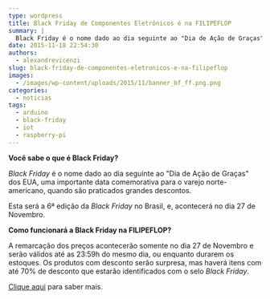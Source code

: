 ```yaml
---
type: wordpress
title: Black Friday de Componentes Eletrônicos é na FILIPEFLOP
summary: |
  Black Friday é o nome dado ao dia seguinte ao "Dia de Ação de Graças" dos EUA, uma importante data comemorativa para o varejo americano, quando são praticados descontos altíssimos.
date: 2015-11-18 22:54:30
authors:
  - alexandrevicenzi
slug: black-friday-de-componentes-eletronicos-e-na-filipeflop
images:
  - /images/wp-content/uploads/2015/11/banner_bf_ff.png.png
categories:
  - noticias
tags:
  - arduino
  - black-friday
  - iot
  - raspberry-pi
---
```


<strong>Você sabe o que é Black Friday?</strong>

<em>Black Friday</em> é o nome dado ao dia seguinte ao "Dia de Ação de Graças" dos EUA, uma importante data comemorativa para o varejo norte-americano, quando são praticados grandes descontos.

Esta será a 6ª edição da <em>Black Friday</em> no Brasil, e, acontecerá no dia 27 de Novembro.

<strong>Como funcionará a Black Friday na FILIPEFLOP?</strong>

A remarcação dos preços acontecerão somente no dia 27 de Novembro e serão válidos até as 23:59h do mesmo dia, ou enquanto durarem os estoques. Os produtos com desconto serão surpresa, mas haverá itens com até 70% de desconto que estarão identificados com o selo <em>Black Friday</em>.

<a href="http://www.filipeflop.com/black-friday-pg-23885" target="_blank">Clique aqui</a> para saber mais.
